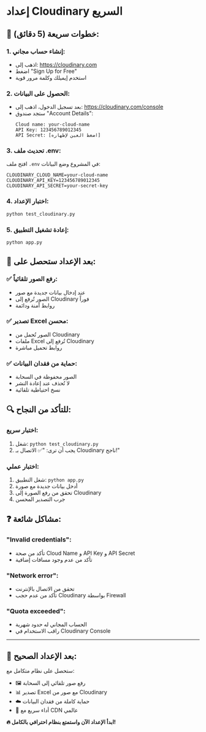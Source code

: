 # إعداد Cloudinary السريع

## 🚀 خطوات سريعة (5 دقائق):

### 1. إنشاء حساب مجاني:
- اذهب إلى: https://cloudinary.com
- اضغط "Sign Up for Free"
- استخدم إيميلك وكلمة مرور قوية

### 2. الحصول على البيانات:
- بعد تسجيل الدخول، اذهب إلى: https://cloudinary.com/console
- ستجد صندوق "Account Details":
  ```
  Cloud name: your-cloud-name
  API Key: 123456789012345
  API Secret: [اضغط العين لإظهاره]
  ```

### 3. تحديث ملف .env:
افتح ملف `.env` في المشروع وضع البيانات:
```env
CLOUDINARY_CLOUD_NAME=your-cloud-name
CLOUDINARY_API_KEY=123456789012345
CLOUDINARY_API_SECRET=your-secret-key
```

### 4. اختبار الإعداد:
```bash
python test_cloudinary.py
```

### 5. إعادة تشغيل التطبيق:
```bash
python app.py
```

## 🎯 بعد الإعداد ستحصل على:

### ✅ رفع الصور تلقائياً:
- عند إدخال بيانات جديدة مع صور
- الصور تُرفع إلى Cloudinary فوراً
- روابط آمنة ودائمة

### ✅ تصدير Excel محسن:
- الصور تُحمل من Cloudinary
- ملفات Excel تُرفع إلى Cloudinary
- روابط تحميل مباشرة

### ✅ حماية من فقدان البيانات:
- الصور محفوظة في السحابة
- لا تُحذف عند إعادة النشر
- نسخ احتياطية تلقائية

## 🔍 للتأكد من النجاح:

### اختبار سريع:
1. شغل: `python test_cloudinary.py`
2. يجب أن ترى: "✅ الاتصال بـ Cloudinary ناجح!"

### اختبار عملي:
1. شغل التطبيق: `python app.py`
2. أدخل بيانات جديدة مع صورة
3. تحقق من رفع الصورة إلى Cloudinary
4. جرب التصدير المحسن

## ❓ مشاكل شائعة:

### "Invalid credentials":
- تأكد من صحة Cloud Name و API Key و API Secret
- تأكد من عدم وجود مسافات إضافية

### "Network error":
- تحقق من الاتصال بالإنترنت
- تأكد من عدم حجب Cloudinary بواسطة Firewall

### "Quota exceeded":
- الحساب المجاني له حدود شهرية
- راقب الاستخدام في Cloudinary Console

---

## 🎉 بعد الإعداد الصحيح:

ستحصل على نظام متكامل مع:
- 🖼️ رفع صور تلقائي إلى السحابة
- 📊 تصدير Excel مع صور من Cloudinary
- ☁️ حماية كاملة من فقدان البيانات
- 🚀 أداء سريع مع CDN عالمي

**🔥 ابدأ الإعداد الآن واستمتع بنظام احترافي بالكامل!**